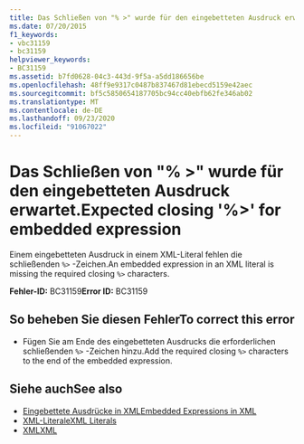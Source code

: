 ```yaml
---
title: Das Schließen von "% >" wurde für den eingebetteten Ausdruck erwartet.
ms.date: 07/20/2015
f1_keywords:
- vbc31159
- bc31159
helpviewer_keywords:
- BC31159
ms.assetid: b7fd0628-04c3-443d-9f5a-a5dd186656be
ms.openlocfilehash: 48ff9e9317c0487b837467d81ebecd5159e42aec
ms.sourcegitcommit: bf5c5850654187705bc94cc40ebfb62fe346ab02
ms.translationtype: MT
ms.contentlocale: de-DE
ms.lasthandoff: 09/23/2020
ms.locfileid: "91067022"
---
```

# <a name="expected-closing--for-embedded-expression"></a><span data-ttu-id="49937-102">Das Schließen von "% >" wurde für den eingebetteten Ausdruck erwartet.</span><span class="sxs-lookup"><span data-stu-id="49937-102">Expected closing '%>' for embedded expression</span></span>

<span data-ttu-id="49937-103">Einem eingebetteten Ausdruck in einem XML-Literal fehlen die schließenden `%>` -Zeichen.</span><span class="sxs-lookup"><span data-stu-id="49937-103">An embedded expression in an XML literal is missing the required closing `%>` characters.</span></span>  
  
 <span data-ttu-id="49937-104">**Fehler-ID:** BC31159</span><span class="sxs-lookup"><span data-stu-id="49937-104">**Error ID:** BC31159</span></span>  
  
## <a name="to-correct-this-error"></a><span data-ttu-id="49937-105">So beheben Sie diesen Fehler</span><span class="sxs-lookup"><span data-stu-id="49937-105">To correct this error</span></span>  
  
- <span data-ttu-id="49937-106">Fügen Sie am Ende des eingebetteten Ausdrucks die erforderlichen schließenden `%>` -Zeichen hinzu.</span><span class="sxs-lookup"><span data-stu-id="49937-106">Add the required closing `%>` characters to the end of the embedded expression.</span></span>  
  
## <a name="see-also"></a><span data-ttu-id="49937-107">Siehe auch</span><span class="sxs-lookup"><span data-stu-id="49937-107">See also</span></span>

- [<span data-ttu-id="49937-108">Eingebettete Ausdrücke in XML</span><span class="sxs-lookup"><span data-stu-id="49937-108">Embedded Expressions in XML</span></span>](../programming-guide/language-features/xml/embedded-expressions-in-xml.md)
- [<span data-ttu-id="49937-109">XML-Literale</span><span class="sxs-lookup"><span data-stu-id="49937-109">XML Literals</span></span>](../language-reference/xml-literals/index.md)
- [<span data-ttu-id="49937-110">XML</span><span class="sxs-lookup"><span data-stu-id="49937-110">XML</span></span>](../programming-guide/language-features/xml/index.md)
